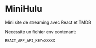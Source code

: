 # MiniHulu
Mini site de streaming avec React et TMDB


Necessite un fichier env contenant:

```REACT_APP_API_KEY=XXXXX```
